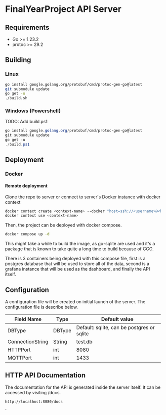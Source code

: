 # FinalYearProject API Server

## Requirements

- Go >= 1.23.2
- protoc >= 29.2

## Building

### Linux

```bash
go install google.golang.org/protobuf/cmd/protoc-gen-go@latest
git submodule update
go get -u
./build.sh
```

### Windows (Powershell)
TODO: Add build.ps1

```powershell
go install google.golang.org/protobuf/cmd/protoc-gen-go@latest
git submodule update
go get -u
./build.ps1
```

## Deployment

### Docker

#### Remote deployment

Clone the repo to server or connect to server's Docker instance with docker context

```bash
docker context create <context-name> --docker "host=ssh://<username>@<hostname>"
docker context use <context-name>
```

Then, the project can be deployed with docker compose.

```bash
docker compose up -d
```

This might take a while to build the image, as go-sqlite are used and it's a package that is known to take quite a long time to build because of CGO.

There is 3 containers being deployed with this compose file, first is a postgres database that will be used to store all of the data, second is a grafana instance that will be used as the dashboard, and finally the API itself.

## Configuration

A configuration file will be created on initial launch of the server. The configuration file is describe below.

| Field Name       | Type   | Default value                              |
| ---------------- | ------ | ------------------------------------------ |
| DBType           | DBType | Default: sqlite, can be postgres or sqlite |
| ConnectionString | String | test.db                                    |
| HTTPPort         | int    | 8080                                       |
| MQTTPort         | int    | 1433                                       |

## HTTP API Documentation

The documentation for the API is generated inside the server itself. It can be accessed by visiting /docs.

```
http://localhost:8080/docs
```

`

